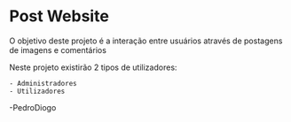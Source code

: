 
# Post Website

O objetivo deste projeto é a interação entre usuários através de postagens de imagens e comentários

Neste projeto existirão 2 tipos de utilizadores:

    - Administradores
    - Utilizadores
    
-PedroDiogo
    
